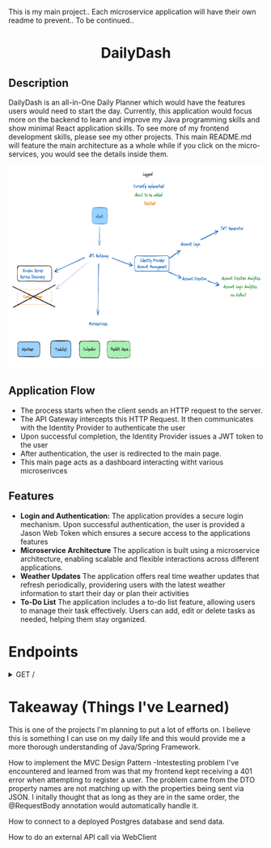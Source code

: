 This is my main project.. 
Each microservice application will have their own readme to prevent..
To be continued.. 


<h1 align='center'>
  DailyDash 
</h1>


<h2>Description</h2>

DailyDash is an all-in-One Daily Planner which would have the features users would need to start the day. Currently, this application would focus more on the backend to learn and improve my Java programming skills and show minimal React application skills. To see more of my frontend development skills, please see my other projects. This main README.md will feature the main architecture as a whole while if you click on the micro-services, you would see the details inside them. 

<div align='center'>
<img src="https://github.com/KenMain5/DailyDash/blob/main/githubResources/projectArchitecture.png?raw=true" height="400"> 
</div>

<h2>Application Flow</h2>
<div>
  <ul>
    <li>The process starts when the client sends an HTTP request to the server.</li>
    <li>The API Gateway intercepts this HTTP Request. It then communicates with the Identity Provider to authenticate the user</li>
    <li>Upon successful completion, the Identity Provider issues a JWT token to the user</li>
    <li>After authentication, the user is redirected to the main page. </li>
    <li>This main page acts as a dashboard interacting witht various microserivces</li>
</div>



<h2>Features</h2>
<div>
  <ul>
    <li>
	<strong>Login and Authentication:</strong> The application provides a secure login mechanism. Upon successful authentication, the user is provided a Jason Web Token which ensures a secure access to the applications features
    </li>
    <li>
	<strong>Microservice Architecture</strong> The application is built using a microservice architecture, enabling scalable and flexible interactions across different applications.  
    </li>  
    <li>
	<strong>Weather Updates</strong> The application offers real time weather updates that refresh periodically, providering users with the latest weather information to start their day or plan their activities
    </li>  
    <li>
	<strong>To-Do List</strong> The application includes a to-do list feature, allowing  users to manage their task effectively. Users can add, edit or delete tasks as needed, helping them stay organized. 
    </li>  
  </ul>
</div>



# Endpoints
<details>
  <summary>GET /</summary>
  <br>
  <div>
	This is the endpoint that the client request gets sent to when initially access the website. The RestController will receive this client request and 
    at the moment will just send the daily weather information that we receive from the external API "https://openweathermap.org/". 
      - Planning to create a function that would only send back the necessary information, as well as a way to save this to the database.
      - Hourly checks so that it gets updated 
  </div>
  <br>
</details>


# Takeaway (Things I've Learned)
This is one of the projects I'm planning to put a lot of efforts on. I believe this is something I can use on my daily life and this would provide me a 
more thorough understanding of Java/Spring Framework. 
  
How to implement the MVC Design Pattern
	-Intestesting problem I've encountered and learned from was that my frontend kept receiving a 401 error when attempting to register a user. The problem came 		from the DTO property names are not matching up with the properties being sent via JSON. I initally thought that as long as they are in the same order, the 		@RequestBody annotation would automatically handle it. 
  
How to connect to a deployed Postgres database and send data. 
    
How to do an external API call via WebClient 

